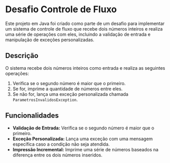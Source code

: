 # Desafio Controle de Fluxo

Este projeto em Java foi criado como parte de um desafio para implementar um sistema de controle de fluxo que recebe dois números inteiros e realiza uma série de operações com eles, incluindo a validação de entrada e manipulação de exceções personalizadas.

## Descrição

O sistema recebe dois números inteiros como entrada e realiza as seguintes operações:

1. Verifica se o segundo número é maior que o primeiro.
2. Se for, imprime a quantidade de números entre eles.
3. Se não for, lança uma exceção personalizada chamada `ParametrosInvalidosException`.

## Funcionalidades

- **Validação de Entrada:** Verifica se o segundo número é maior que o primeiro.
- **Exceção Personalizada:** Lança uma exceção com uma mensagem específica caso a condição não seja atendida.
- **Impressão Incremental:** Imprime uma série de números baseados na diferença entre os dois números inseridos.

